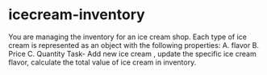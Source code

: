 # icecream-inventory
You are managing the inventory for an ice cream shop. Each type of ice cream is represented as an object with the following properties:
 A. flavor B. Price C. Quantity
 Task- Add new ice cream , update the specific ice cream flavor, calculate the total value of ice cream in inventory.
